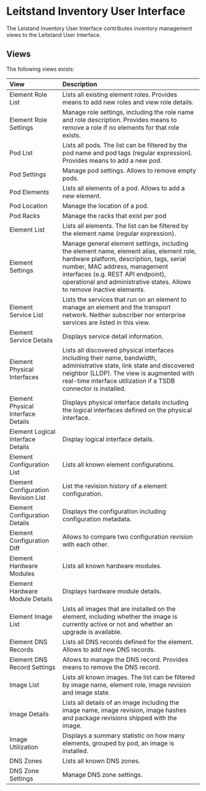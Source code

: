 # Leitstand Inventory User Interface

The Leistand Inventory User Interface contributes inventory management views to the Leitstand User Interface.

## Views
The following views exists:

| View | Description |
|:-----|:------------|
| Element Role List | Lists all existing element roles. Provides means to add new roles and view role details. |
| Element Role Settings | Manage role settings, including the role name and role description. Provides means to remove a role if no elements for that role exists. |
| Pod List | Lists all pods. The list can be filtered by the pod name and pod tags (regular expression). Provides means to add a new pod. |
| Pod Settings | Manage pod settings. Allows to remove empty pods. |
| Pod Elements | Lists all elements of a pod. Allows to add a new element. |
| Pod Location | Manage the location of a pod. |
| Pod Racks | Manage the racks that exist per pod|
| Element List | Lists all elements. The list can be filtered by the element name (regular expression). |
| Element Settings | Manage general element settings, including the element name, element alias, element role, hardware platform, description, tags, serial number, MAC address, management interfaces (e.g. REST API endpoint), operational and administrative states. Allows to remove inactive elements. |
| Element Service List | Lists the services that run on an element to manage an element and the transport network. Neither subscriber nor enterprise services are listed in this view. |
| Element Service Details | Displays service detail information. |
| Element Physical Interfaces | Lists all discovered physical interfaces including their name, bandwidth, administrative state, link state and discovered neighbor (LLDP). The view is augmented with real-time interface utilization if a TSDB connector is installed.|
| Element Physical Interface Details | Displays physical interface details including the logical interfaces defined on the physical interface.|
| Element Logical Interface Details | Display logical interface details. |
| Element Configuration List | Lists all known element configurations. |
| Element Configuration Revision List | List the revision history of a element configuration. |
| Element Configuration Details | Displays the configuration including configuration metadata. |
| Element Configuration Diff | Allows to compare two configuration revision with each other. |
| Element Hardware Modules | Lists all known hardware modules. |
| Element Hardware Module Details | Displays hardware module details. |
| Element Image List | Lists all images that are installed on the element, including whether the image is currently active or not and whether an upgrade is available. |
| Element DNS Records | Lists all DNS records defined for the element. Allows to add new DNS records.|
| Element DNS Record Settings | Allows to manage the DNS record. Provides means to remove the DNS record. |
| Image List | Lists all known images. The list can be filtered by image name, element role, image revision and image state. |
| Image Details | Lists all details of an image including the image name, image revision, image hashes and package revisions shipped with the image.|
| Image Utilization | Displays a summary statistic on how many elements, grouped by pod, an image is installed. |
| DNS Zones | Lists all known DNS zones. |
| DNS Zone Settings | Manage DNS zone settings.|

